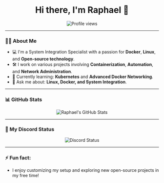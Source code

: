<h1 align="center">Hi there, I'm Raphael 👋</h1>
<p align="center">
  <img src="https://komarev.com/ghpvc/?username=EasyArt&label=Profile%20views&color=0e75b6&style=flat" alt="Profile views" />
</p>

---

### 👨‍💻 About Me

- 💻 I'm a System Integration Specialist with a passion for **Docker**, **Linux**, and **Open-source technology**.
- 🛠️ I work on various projects involving **Containerization**, **Automation**, and **Network Administration**.
- 🌱 Currently learning: **Kubernetes** and **Advanced Docker Networking**.
- 💬 Ask me about: **Linux, Docker, and System Integration**.

---

### 📊 GitHub Stats

<p align="center">
  <img src="https://github-readme-stats.vercel.app/api?username=EasyArt&show_icons=true&theme=radical" alt="Raphael's GitHub Stats" />
</p>

---

### 💬 My Discord Status

<p align="center">
  <img src="https://lanyard-profile-readme.vercel.app/api/134764755062620160" alt="Discord Status" />
</p>

---

### ⚡ Fun fact:

- I enjoy customizing my setup and exploring new open-source projects in my free time!
